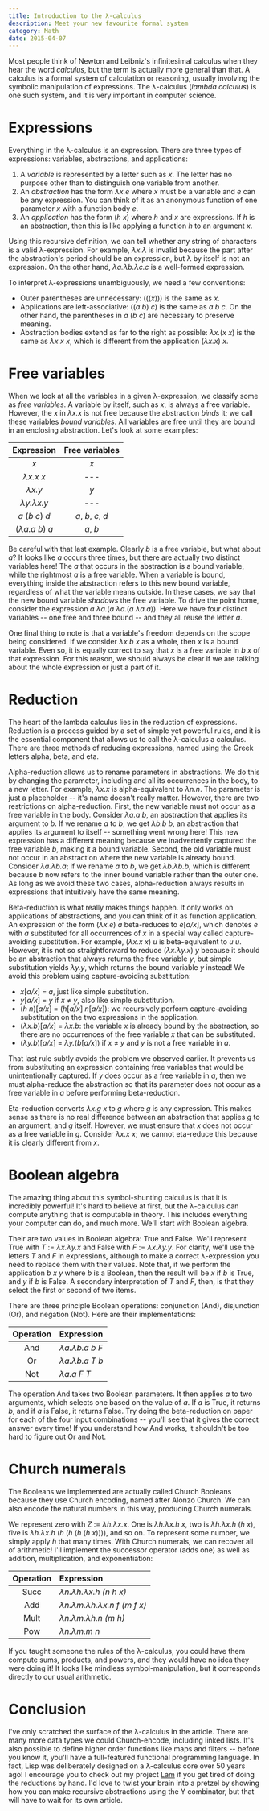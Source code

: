 ```yaml
---
title: Introduction to the λ-calculus
description: Meet your new favourite formal system
category: Math
date: 2015-04-07
---
```


Most people think of Newton and Leibniz's infinitesimal calculus when they hear the word _calculus_, but the term is actually more general than that. A calculus is a formal system of calculation or reasoning, usually involving the  symbolic manipulation of expressions. The λ-calculus (_lambda calculus_) is one such system, and it is very important in computer science.

<!--more-->

# Expressions

Everything in the λ-calculus is an expression. There are three types of expressions: variables, abstractions, and applications:

1. A _variable_ is represented by a letter such as _x_. The letter has no purpose other than to distinguish one variable from another.
2. An _abstraction_ has the form _λx.e_ where _x_ must be a variable and _e_ can be any expression. You can think of it as an anonymous function of one parameter _x_ with a function body _e_.
3. An _application_ has the form (_h x_) where _h_ and _x_ are expressions. If _h_ is an abstraction, then this is like applying a function _h_ to an argument _x_.

Using this recursive definition, we can tell whether any string of characters is a valid λ-expression. For example, _λx.λ_ is invalid because the part after the abstraction's period should be an expression, but λ by itself is not an expression. On the other hand, _λa.λb.λc.c_ is a well-formed expression.

To interpret λ-expressions unambiguously, we need a few conventions:

- Outer parentheses are unnecessary: (((_x_))) is the same as _x_.
- Applications are left-associative: ((_a_ _b_) _c_) is the same as _a b c_. On the other hand, the parentheses in _a_&nbsp;(_b c_) are necessary to preserve meaning.
- Abstraction bodies extend as far to the right as possible: _λx._(_x x_) is the same as _λx.x x_, which is different from the application (_λx.x_) _x_.

# Free variables

When we look at all the variables in a given λ-expression, we classify some as _free variables_. A variable by itself, such as _x_, is always a free variable. However, the _x_ in _λx.x_ is not free because the abstraction _binds_ it; we call these variables _bound variables_. All variables are free until they are bound in an enclosing abstraction. Let's look at some examples:

| Expression | Free variables |
|:----------:|:--------------:|
| _x_ | _x_ |
| _λx.x x_ | --- |
| _λx.y_ | _y_ |
| _λy.λx.y_ | --- |
| _a_ (_b c_) _d_ | _a_, _b_, _c_, _d_ |
| (_λa.a b_) _a_ | _a_, _b_ |

Be careful with that last example. Clearly _b_ is a free variable, but what about _a_? It looks like _a_ occurs three times, but there are actually two distinct variables here! The _a_ that occurs in the abstraction is a bound variable, while the rightmost _a_ is a free variable. When a variable is bound, everything inside the abstraction refers to this new bound variable, regardless of what the variable means outside. In these cases, we say that the new bound variable _shadows_ the free variable. To drive the point home, consider the expression _a λa._(_a λa._(_a λa.a_)). Here we have four distinct variables -- one free and three bound -- and they all reuse the letter _a_.

One final thing to note is that a variable's freedom depends on the scope being considered. If we consider _λx.b x_ as a whole, then _x_ is a bound variable. Even so, it is equally correct to say that _x_ is a free variable in _b x_ of that expression. For this reason, we should always be clear if we are talking about the whole expression or just a part of it.

# Reduction

The heart of the lambda calculus lies in the reduction of expressions. Reduction is a process guided by a set of simple yet powerful rules, and it is the essential component that allows us to call the λ-calculus a calculus. There are three methods of reducing expressions, named using the Greek letters alpha, beta, and eta.

Alpha-reduction allows us to rename parameters in abstractions. We do this by changing the parameter, including and all its occurrences in the body, to a new letter. For example, _λx.x_ is alpha-equivalent to _λn.n_. The parameter is just a placeholder -- it's name doesn't really matter. However, there are two restrictions on alpha-reduction. First, the new variable must not occur as a free variable in the body. Consider _λa.a b_, an abstraction that applies its argument to _b_. If we rename _a_ to _b_, we get _λb.b b_, an abstraction that applies its argument to itself -- something went wrong here! This new expression has a different meaning because we inadvertently captured the free variable _b_, making it a bound variable. Second, the old variable must not occur in an abstraction where the new variable is already bound. Consider _λa.λb.a_; if we rename _a_ to _b_, we get _λb.λb.b_, which is different because _b_ now refers to the inner bound variable rather than the outer one. As long as we avoid these two cases, alpha-reduction always results in expressions that intuitively have the same meaning.

Beta-reduction is what really makes things happen. It only works on applications of abstractions, and you can think of it as function application. An expression of the form (_λx.e_)&nbsp;_a_ beta-reduces to _e_[_a/x_], which denotes _e_ with _a_ substituted for all occurrences of _x_ in a special way called capture-avoiding substitution. For example, (_λx.x x_) _u_ is beta-equivalent to _u u_. However, it is not so straightforward to reduce (_λx.λy.x_) _y_ because it should be an abstraction that always returns the free variable _y_, but simple substitution yields _λy.y_, which returns the bound variable _y_ instead! We avoid this problem using capture-avoiding substitution:

- _x_[_a/x_] = _a_, just like simple substitution.
- _y_[_a/x_] = _y_ if _x_ ≠ _y_, also like simple substitution.
- (_h n_)[_a/x_] = (_h_[_a/x_] _n_[_a/x_]): we recursively perform capture-avoiding substitution on the two expressions in the application.
- (_λx.b_)[_a/x_] = _λx.b_: the variable _x_ is already bound by the abstraction, so there are no occurrences of the free variable _x_ that can be substituted.
- (_λy.b_)[_a/x_] = _λy._(_b_[_a/x_]) if _x_&nbsp;≠&nbsp;_y_ and _y_ is not a free variable in _a_.

That last rule subtly avoids the problem we observed earlier. It prevents us from substituting an expression containing free variables that would be unintentionally captured. If _y_ does occur as a free variable in _a_, then we must alpha-reduce the abstraction so that its parameter does not occur as a free variable in _a_ before performing beta-reduction.

Eta-reduction converts _λx.g x_ to _g_ where _g_ is any expression. This makes sense as there is no real difference between an abstraction that applies _g_ to an argument, and _g_ itself. However, we must ensure that _x_ does not occur as a free variable in _g_. Consider _λx.x x_; we cannot eta-reduce this because it is clearly different from _x_.

# Boolean algebra

The amazing thing about this symbol-shunting calculus is that it is incredibly powerful! It's hard to believe at first, but the λ-calculus can compute anything that is computable in theory. This includes everything your computer can do, and much more. We'll start with Boolean algebra.

Their are two values in Boolean algebra: True and False. We'll represent True with _T_&nbsp;:=&nbsp;_λx.λy.x_ and False with _F_&nbsp;:=&nbsp;_λx.λy.y_. For clarity, we'll use the letters _T_ and _F_ in expressions, although to make a correct λ-expression you need to replace them with their values. Note that, if we perform the application _b x y_ where _b_ is a Boolean, then the result will be _x_ if _b_ is True, and _y_ if _b_ is False. A secondary interpretation of _T_ and _F_, then, is that they select the first or second of two items.

There are three principle Boolean operations: conjunction (And), disjunction (Or), and negation (Not). Here are their implementations:

| Operation | Expression |
|:---------:|:-----------|
| And | _λa.λb.a b F_ |
| Or  | _λa.λb.a T b_ |
| Not | _λa.a F T_ |

The operation And takes two Boolean parameters. It then applies _a_ to two arguments, which selects one based on the value of _a_. If _a_ is True, it returns _b_, and if _a_ is False, it returns False. Try doing the beta-reduction on paper for each of the four input combinations -- you'll see that it gives the correct answer every time! If you understand how And works, it shouldn't be too hard to figure out Or and Not.

# Church numerals

The Booleans we implemented are actually called Church Booleans because they use Church encoding, named after Alonzo Church. We can also encode the natural numbers in this way, producing Church numerals.

We represent zero with _Z_&nbsp;:=&nbsp;_λh.λx.x_. One is _λh.λx.h x_, two is _λh.λx.h_&nbsp;(_h x_), five is _λh.λx.h_&nbsp;(_h_&nbsp;(_h_&nbsp;(_h_&nbsp;(_h x_)))), and so on. To represent some number, we simply apply _h_ that many times. With Church numerals, we can recover all of arithmetic! I'll implement the successor operator (adds one) as well as addition, multiplication, and exponentiation:

| Operation | Expression |
|:---------:|:-----------|
| Succ | _λn.λh.λx.h (n h x)_ |
| Add  | _λn.λm.λh.λx.n f (m f x)_ |
| Mult | _λn.λm.λh.n (m h)_ |
| Pow  | _λn.λm.m n_ |

If you taught someone the rules of the λ-calculus, you could have them compute sums, products, and powers, and they would have no idea they were doing it! It looks like mindless symbol-manipulation, but it corresponds directly to our usual arithmetic.

# Conclusion

I've only scratched the surface of the λ-calculus in the article. There are many more data types we could Church-encode, including linked lists. It's also possible to define higher order functions like maps and filters -- before you know it, you'll have a full-featured functional programming language. In fact, Lisp was deliberately designed on a λ-calculus core over 50 years ago! I encourage you to check out my project [Lam][lam] if you get tired of doing the reductions by hand. I'd love to twist your brain into a pretzel by showing how you can make recursive abstractions using the Y combinator, but that will have to wait for its own article.

[lam]: https://github.com/mk12/lam
